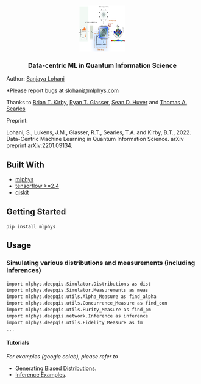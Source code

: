 
<!-- PROJECT LOGO -->
<br />
<p align="center">
  <a href="https://github.com/slohani-ai/LG-OAM-simulations-with-Tensors/">
    <img src="logo-image/methods.png" alt="Logo" width="120" height="120">
  </a>

  <h3 align="center">Data-centric ML in Quantum Information Science</h3>

Author: [Sanjaya Lohani](https://sanjayalohani.com)

*Please report bugs at slohani@mlphys.com

Thanks to [Brian T. Kirby](https://briankirby.github.io/), [Ryan T. Glasser](http://www.tulane.edu/~rglasser97/), [Sean D. Huver](https://developer.nvidia.com/blog/author/shuver/) and [Thomas A. Searles](https://ece.uic.edu/profiles/searles-thomas/)

Preprint:

Lohani, S., Lukens, J.M., Glasser, R.T., Searles, T.A. and Kirby, B.T., 2022. Data-Centric Machine Learning in Quantum Information Science. arXiv preprint arXiv:2201.09134.

## Built With
* [mlphys](https://pypi.org/project/mlphys/)
* [tensorflow >=2.4](https://www.tensorflow.org/)
* [qiskit](https://qiskit.org)



<!-- GETTING STARTED -->
## Getting Started

```pip install mlphys```

<!-- USAGE EXAMPLES -->
## Usage
### Simulating various distributions and measurements (including inferences)
```sh
import mlphys.deepqis.Simulator.Distributions as dist
import mlphys.deepqis.Simulator.Measurements as meas
import mlphys.deepqis.utils.Alpha_Measure as find_alpha
import mlphys.deepqis.utils.Concurrence_Measure as find_con
import mlphys.deepqis.utils.Purity_Measure as find_pm
import mlphys.deepqis.network.Inference as inference
import mlphys.deepqis.utils.Fidelity_Measure as fm
...
```

#### Tutorials
_For examples (google colab), please refer to_ 
* [Generating Biased Distributions](https://github.com/slohani-ai/machine-learning-for-physical-sciences/blob/main/mlphys/deepqis/Biased_distributions_random_Q_states.ipynb). 
* [Inference Examples](https://github.com/slohani-ai/machine-learning-for-physical-sciences/blob/main/mlphys/deepqis/Inference_examples.ipynb).


